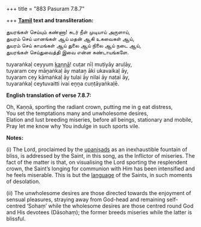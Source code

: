 +++
title = "883 Pasuram 7.8.7"

+++
**[Tamil](/definition/tamil#history "show Tamil definitions") text and transliteration:**

துயரங்கள் செய்யும் கண்ணா! சுடர் நீள் முடியாய் அருளாய்,  
துயரம் செய் மானங்கள் ஆய் மதன் ஆகி உகவைகள் ஆய்,  
துயரம் செய் காமங்கள் ஆய் துலை ஆய் நிலை ஆய் நடை ஆய்,  
துயரங்கள் செய்துவைத்தி இவை என்ன சுண்டாயங்களே.

tuyaraṅkaḷ ceyyum [kaṇṇā](/definition/kanna#history "show kaṇṇā definitions")! cuṭar nīḷ muṭiyāy aruḷāy,  
tuyaram cey māṉaṅkaḷ āy mataṉ āki ukavaikaḷ āy,  
tuyaram cey kāmaṅkaḷ āy tulai āy nilai āy naṭai āy,  
tuyaraṅkaḷ ceytuvaitti ivai eṉṉa cuṇṭāyaṅkaḷē.

**English translation of verse 7.8.7:**

Oh, Kaṇṇā, sporting the radiant crown, putting me in g eat distress,  
You set the temptations many and unwholesome desires,  
Elation and lust breeding miseries, before all beings, stationary and mobile,  
Pray let me know why You indulge in such sports vile.

**Notes:**

\(i\) The Lord, proclaimed by the [upaniṣads](/definition/upanishad#vaishnavism "show upaniṣads definitions") as an inexhaustible fountain of bliss, is addressed by the Saint, in this song, as the Inflictor of miseries. The fact of the matter is that, on visualising the Lord sporting the resplendent crown, the Saint’s longing for communion with Him has been intensified and he feels miserable. This is but the [language](/definition/language#history "show language definitions") of the Saints, in such moments of desolation.

\(ii\) The unwholesome desires are those directed towards the enjoyment of sensual pleasures, straying away from God-head and remaining self-centred ‘Sohaṃ’ while the wholesome desires are those centred round God and His devotees (Dāsohaṃ); the former breeds miseries while the latter is blissful.


